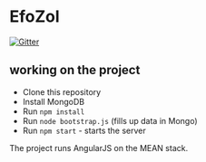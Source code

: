 # EfoZol

[![Gitter](https://badges.gitter.im/Join%20Chat.svg)](https://gitter.im/EladRK/EfoZol?utm_source=badge&utm_medium=badge&utm_campaign=pr-badge&utm_content=badge)


## working on the project

 - Clone this repository
 - Install MongoDB 
 - Run `npm install`
 - Run `node bootstrap.js` (fills up data in Mongo)
 - Run `npm start` - starts the server

The project runs AngularJS on the MEAN stack. 
